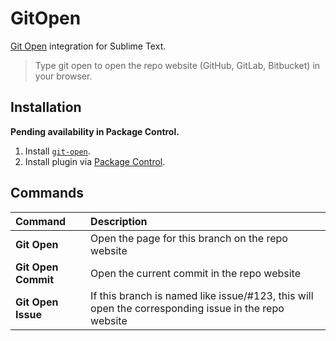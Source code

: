 # GitOpen

[Git Open](https://github.com/paulirish/git-open) integration for Sublime Text.

> Type git open to open the repo website (GitHub, GitLab, Bitbucket) in your browser.

## Installation

**Pending availability in Package Control.**

1. Install [`git-open`](https://github.com/paulirish/git-open).
2. Install plugin via [Package Control](https://packagecontrol.io/packages/GitOpen).

## Commands

Command                         | Description
:------------------------------ | :----------
**Git&nbsp;Open&nbsp;**         | Open the page for this branch on the repo website
**Git&nbsp;Open&nbsp; Commit**  | Open the current commit in the repo website
**Git&nbsp;Open&nbsp; Issue**   | If this branch is named like issue/\#123, this will open the corresponding issue in the repo website
